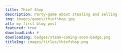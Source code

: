 ```yaml
---
title: Thief Shop
description: Party-game about stealing and selling
img: images/games/thiefshop.jpg
alt: my first blog post
featured: true
downloadLink: #
downloadImg: badges/steam-coming-soon-badge.png
titleImg: images/titles/thiefshop.png
---
```

